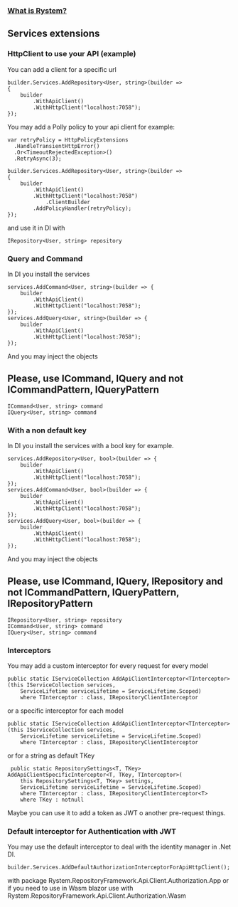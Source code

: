 ﻿### [What is Rystem?](https://github.com/KeyserDSoze/Rystem)

## Services extensions

### HttpClient to use your API (example)
You can add a client for a specific url

    builder.Services.AddRepository<User, string>(builder =>
    {
        builder
            .WithApiClient()
            .WithHttpClient("localhost:7058");
    });

You may add a Polly policy to your api client for example:

    var retryPolicy = HttpPolicyExtensions
      .HandleTransientHttpError()
      .Or<TimeoutRejectedException>()
      .RetryAsync(3);

    builder.Services.AddRepository<User, string>(builder =>
    {
        builder
            .WithApiClient()
            .WithHttpClient("localhost:7058")
                .ClientBuilder
            .AddPolicyHandler(retryPolicy);
    });
    
and use it in DI with
    
    IRepository<User, string> repository

### Query and Command
In DI you install the services

    services.AddCommand<User, string>(builder => {
        builder
            .WithApiClient()
            .WithHttpClient("localhost:7058");
    });
    services.AddQuery<User, string>(builder => {
        builder
            .WithApiClient()
            .WithHttpClient("localhost:7058");
    });

And you may inject the objects
## Please, use ICommand, IQuery and not ICommandPattern, IQueryPattern

    ICommand<User, string> command
    IQuery<User, string> command

### With a non default key
In DI you install the services with a bool key for example.

    services.AddRepository<User, bool>(builder => {
        builder
            .WithApiClient()
            .WithHttpClient("localhost:7058");
    });
    services.AddCommand<User, bool>(builder => {
        builder
            .WithApiClient()
            .WithHttpClient("localhost:7058");
    });
    services.AddQuery<User, bool>(builder => {
        builder
            .WithApiClient()
            .WithHttpClient("localhost:7058");
    });

And you may inject the objects
## Please, use ICommand, IQuery, IRepository and not ICommandPattern, IQueryPattern, IRepositoryPattern
    
    IRepository<User, string> repository
    ICommand<User, string> command
    IQuery<User, string> command

### Interceptors
You may add a custom interceptor for every request for every model

    public static IServiceCollection AddApiClientInterceptor<TInterceptor>(this IServiceCollection services,
        ServiceLifetime serviceLifetime = ServiceLifetime.Scoped)
        where TInterceptor : class, IRepositoryClientInterceptor

or a specific interceptor for each model
    
    public static IServiceCollection AddApiClientInterceptor<TInterceptor>(this IServiceCollection services,
        ServiceLifetime serviceLifetime = ServiceLifetime.Scoped)
        where TInterceptor : class, IRepositoryClientInterceptor

or for a string as default TKey

     public static RepositorySettings<T, TKey> AddApiClientSpecificInterceptor<T, TKey, TInterceptor>(
        this RepositorySettings<T, TKey> settings,
        ServiceLifetime serviceLifetime = ServiceLifetime.Scoped)
        where TInterceptor : class, IRepositoryClientInterceptor<T>
        where TKey : notnull   

Maybe you can use it to add a token as JWT o another pre-request things.

### Default interceptor for Authentication with JWT
You may use the default interceptor to deal with the identity manager in .Net DI.

    builder.Services.AddDefaultAuthorizationInterceptorForApiHttpClient();

with package Rystem.RepositoryFramework.Api.Client.Authorization.App 
or if you need to use in Wasm blazor use with Rystem.RepositoryFramework.Api.Client.Authorization.Wasm

